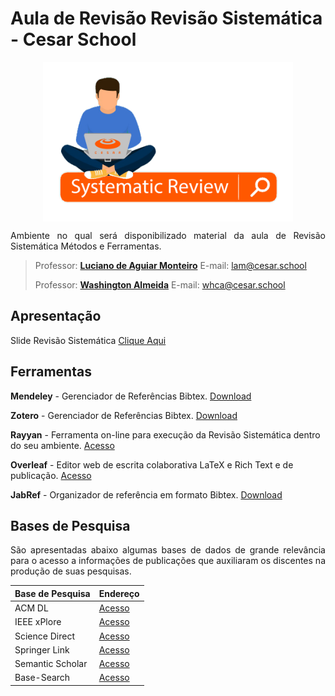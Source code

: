 
# Aula de Revisão Revisão Sistemática - Cesar School
<p align="center"><img src="manuscript/images/systematic-review.png"  width="400" height="255" align="middle"/></p>

<p align="justify">Ambiente no qual será disponibilizado material da aula de Revisão Sistemática Métodos e Ferramentas.</p>

> Professor: **[Luciano de Aguiar Monteiro](http://www.lucianoaguiar.com.br)** E-mail: lam@cesar.school
> 
> Professor: **[Washington Almeida](http://www.profwashingtonalmeida.com.br)** E-mail: whca@cesar.school


## Apresentação


Slide Revisão Sistemática [Clique Aqui](manuscript/anexos/Slide_Systematic_Review.pdf)

## Ferramentas

<b>Mendeley</b> - Gerenciador de Referências Bibtex. [Download](https://www.mendeley.com/download-desktop-new/) 

<b>Zotero</b> - Gerenciador de Referências Bibtex. [Download](https://www.zotero.org/download/) 

<b>Rayyan</b> - Ferramenta on-line para execução da Revisão Sistemática dentro do seu ambiente. [Acesso](https://rayyan.qcri.org/welcome) 


<b>Overleaf</b> - Editor web de escrita colaborativa LaTeX e Rich Text e de publicação. [Acesso](https://www.overleaf.com/) 

<b>JabRef</b> - Organizador de referência em formato Bibtex. [Download](https://www.jabref.org/#download) 


## Bases de Pesquisa

<p align="justify">São apresentadas abaixo algumas bases de dados de grande relevância para o acesso a informações de publicações que auxiliaram os discentes na produção de suas pesquisas.</p>

| Base de Pesquisa  |  Endereço |
|---|---|
| ACM DL  | [Acesso](https://dl.acm.org/)   |
|  IEEE xPlore |  [Acesso](https://ieeexplore.ieee.org/Xplore/home.jsp)  |
|  Science Direct |  [Acesso](https://www.sciencedirect.com/)  |
|  Springer Link |  [Acesso](https://link.springer.com/)  |
|  Semantic Scholar | [Acesso](https://www.semanticscholar.org/?utm_source=google&utm_medium=cpc&utm_campaign=search_br_world_wq&utm_content=&utm_term=semantic%20scholar&gclid=CjwKCAjwlbr8BRA0EiwAnt4MTiW2S7dzLbkocY7CWAxoxOfIdqqYOBdA1_ShbgwoU18PRyNtOj0FcBoCPVoQAvD_BwE)  |
|  Base-Search | [Acesso](https://www.base-search.net/)   |

